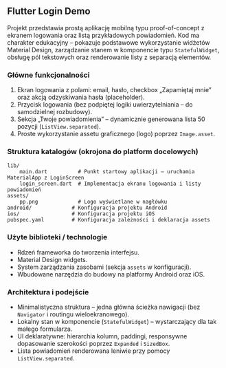 ## Flutter Login Demo

Projekt przedstawia prostą aplikację mobilną typu proof-of-concept z ekranem logowania oraz listą przykładowych powiadomień. Kod ma charakter edukacyjny – pokazuje podstawowe wykorzystanie widżetów Material Design, zarządzanie stanem w komponencie typu `StatefulWidget`, obsługę pól tekstowych oraz renderowanie listy z separacją elementów.

### Główne funkcjonalności
1. Ekran logowania z polami: email, hasło, checkbox „Zapamiętaj mnie” oraz akcją odzyskiwania hasła (placeholder).
2. Przycisk logowania (bez podpiętej logiki uwierzytelniania – do samodzielnej rozbudowy).
3. Sekcja „Twoje powiadomienia” – dynamicznie generowana lista 50 pozycji (`ListView.separated`).
4. Proste wykorzystanie assetu graficznego (logo) poprzez `Image.asset`.

### Struktura katalogów (okrojona do platform docelowych)
```
lib/
	main.dart          # Punkt startowy aplikacji – uruchamia MaterialApp z LoginScreen
	login_screen.dart  # Implementacja ekranu logowania i listy powiadomień
assets/
	pp.png             # Logo wyświetlane w nagłówku
android/             # Konfiguracja projektu Android
ios/                 # Konfiguracja projektu iOS
pubspec.yaml         # Konfiguracja zależności i deklaracja assets
```

### Użyte biblioteki / technologie
- Rdzeń frameworka do tworzenia interfejsu.
- Material Design widgets.
- System zarządzania zasobami (sekcja `assets` w konfiguracji).
- Wbudowane narzędzia do budowy na platformy Android oraz iOS.

### Architektura i podejście
- Minimalistyczna struktura – jedna główna ścieżka nawigacji (bez `Navigator` i routingu wieloekranowego).
- Lokalny stan w komponencie (`StatefulWidget`) – wystarczający dla tak małego formularza.
- UI deklaratywne: hierarchia kolumn, paddingi, responsywne dopasowanie szerokości poprzez `Expanded` i `SizedBox`.
- Lista powiadomień renderowana leniwie przy pomocy `ListView.separated`.
